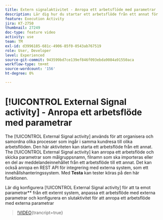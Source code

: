 ```yaml
---
title: Extern signalaktivitet - Anropa ett arbetsflöde med parametrar
description: Lär dig hur du startar ett arbetsflöde från ett annat för att stödja mer komplexa kundresor, samtidigt som du får bättre möjlighet att övervaka och reagera på problem.
feature: Execution Activity
jira: KT-2750
thumbnail: 27249
doc-type: feature video
activity: use
team: TM
exl-id: d3996185-681c-4906-85f0-0543ab767519
role: User, Developer
level: Experienced
source-git-commit: 943599bd7ce139ef846f093ebda9084a91550aca
workflow-type: tm+mt
source-wordcount: '156'
ht-degree: 0%

---
```



# [!UICONTROL External Signal activity] - Anropa ett arbetsflöde med parametrar

The [!UICONTROL External Signal activity] används för att organisera och samordna olika processer som ingår i samma kundresa till olika arbetsflöden. Den här aktiviteten kan starta ett arbetsflöde från ett annat. The [!UICONTROL External Signal activity] kan anropa ett arbetsflöde och skicka parametrar som målgruppsnamn, filnamn som ska importeras eller en del av meddelandeinnehållet från ett arbetsflöde till ett annat. Det kan också anropa en REST API för integrering med externa system, som ett innehållshanteringssystem. Med **Testa** kan tester köras på den här funktionen.

Lär dig konfigurera [!UICONTROL External Signal activity] för att ta emot parametrar** från ett externt system, anpassa ett arbetsflöde med externa parametrar och konfigurera en slutaktivitet för att anropa ett arbetsflöde med externa parametrar

>[!VIDEO](https://video.tv.adobe.com/v/27249/?learn=on){trancript=true}
